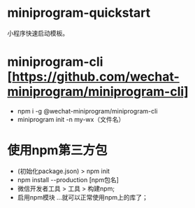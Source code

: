 # miniprogram-quickstart

小程序快速启动模板。
# miniprogram-cli [https://github.com/wechat-miniprogram/miniprogram-cli]
* npm i -g @wechat-miniprogram/miniprogram-cli
* miniprogram init -n my-wx（文件名）

# 使用npm第三方包
* (初始化package.json) > npm init
* npm install --production [npm包名]
* 微信开发者工具 > 工具 > 构建npm;
* 启用npm模块
...就可以正常使用npm上的库了；